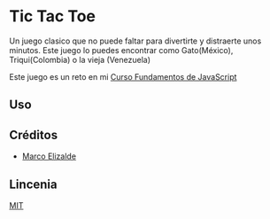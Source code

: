 # Tic Tac Toe

Un juego clasico que no puede faltar para divertirte y distraerte unos minutos. Este juego lo puedes encontrar como Gato(México), Triqui(Colombia) o la vieja (Venezuela)

Este juego es un reto en mi [Curso Fundamentos de JavaScript](https://platzi.com/clases/fundamentos-javascript/)


## Uso


## Créditos
- [Marco Elizalde](https://twitter.com/marcomaet)

## Lincenia
[MIT](https://opensource.org/licenses/MIT)
